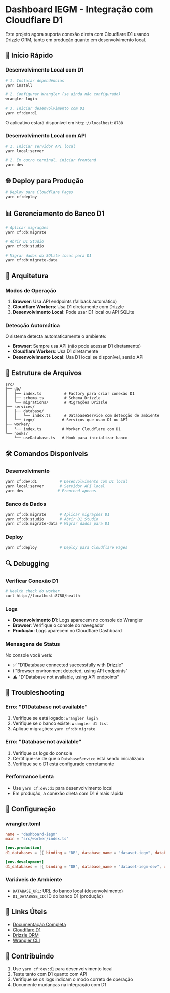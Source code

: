 # Dashboard IEGM - Integração com Cloudflare D1

Este projeto agora suporta conexão direta com Cloudflare D1 usando Drizzle ORM, tanto em produção quanto em desenvolvimento local.

## 🚀 Início Rápido

### Desenvolvimento Local com D1

```bash
# 1. Instalar dependências
yarn install

# 2. Configurar Wrangler (se ainda não configurado)
wrangler login

# 3. Iniciar desenvolvimento com D1
yarn cf:dev:d1
```

O aplicativo estará disponível em `http://localhost:8788`

### Desenvolvimento Local com API

```bash
# 1. Iniciar servidor API local
yarn local:server

# 2. Em outro terminal, iniciar frontend
yarn dev
```

## 🌐 Deploy para Produção

```bash
# Deploy para Cloudflare Pages
yarn cf:deploy
```

## 📊 Gerenciamento do Banco D1

```bash
# Aplicar migrações
yarn cf:db:migrate

# Abrir D1 Studio
yarn cf:db:studio

# Migrar dados do SQLite local para D1
yarn cf:db:migrate-data
```

## 🔧 Arquitetura

### Modos de Operação

1. **Browser**: Usa API endpoints (fallback automático)
2. **Cloudflare Workers**: Usa D1 diretamente com Drizzle
3. **Desenvolvimento Local**: Pode usar D1 local ou API SQLite

### Detecção Automática

O sistema detecta automaticamente o ambiente:

- **Browser**: Sempre usa API (não pode acessar D1 diretamente)
- **Cloudflare Workers**: Usa D1 diretamente
- **Desenvolvimento Local**: Usa D1 local se disponível, senão API

## 📁 Estrutura de Arquivos

```
src/
├── db/
│   ├── index.ts          # Factory para criar conexão D1
│   ├── schema.ts         # Schema Drizzle
│   └── migrations/       # Migrações Drizzle
├── services/
│   ├── database/
│   │   └── index.ts      # DatabaseService com detecção de ambiente
│   └── iegm/            # Serviços que usam D1 ou API
├── worker/
│   └── index.ts         # Worker Cloudflare com D1
└── hooks/
    └── useDatabase.ts   # Hook para inicializar banco
```

## 🛠️ Comandos Disponíveis

### Desenvolvimento
```bash
yarn cf:dev:d1          # Desenvolvimento com D1 local
yarn local:server       # Servidor API local
yarn dev               # Frontend apenas
```

### Banco de Dados
```bash
yarn cf:db:migrate      # Aplicar migrações D1
yarn cf:db:studio       # Abrir D1 Studio
yarn cf:db:migrate-data # Migrar dados para D1
```

### Deploy
```bash
yarn cf:deploy          # Deploy para Cloudflare Pages
```

## 🔍 Debugging

### Verificar Conexão D1

```bash
# Health check do worker
curl http://localhost:8788/health
```

### Logs

- **Desenvolvimento D1**: Logs aparecem no console do Wrangler
- **Browser**: Verifique o console do navegador
- **Produção**: Logs aparecem no Cloudflare Dashboard

### Mensagens de Status

No console você verá:
- ✅ "D1Database connected successfully with Drizzle"
- ℹ️ "Browser environment detected, using API endpoints"
- ⚠️ "D1Database not available, using API endpoints"

## 🚨 Troubleshooting

### Erro: "D1Database not available"

1. Verifique se está logado: `wrangler login`
2. Verifique se o banco existe: `wrangler d1 list`
3. Aplique migrações: `yarn cf:db:migrate`

### Erro: "Database not available"

1. Verifique os logs do console
2. Certifique-se de que o `DatabaseService` está sendo inicializado
3. Verifique se o D1 está configurado corretamente

### Performance Lenta

- Use `yarn cf:dev:d1` para desenvolvimento local
- Em produção, a conexão direta com D1 é mais rápida

## 📝 Configuração

### wrangler.toml

```toml
name = "dashboard-iegm"
main = "src/worker/index.ts"

[env.production]
d1_databases = [{ binding = "DB", database_name = "dataset-iegm", database_id = "..." }]

[env.development]
d1_databases = [{ binding = "DB", database_name = "dataset-iegm-dev", database_id = "..." }]
```

### Variáveis de Ambiente

- `DATABASE_URL`: URL do banco local (desenvolvimento)
- `D1_DATABASE_ID`: ID do banco D1 (produção)

## 🔗 Links Úteis

- [Documentação Completa](docs/D1-INTEGRATION.md)
- [Cloudflare D1](https://developers.cloudflare.com/d1/)
- [Drizzle ORM](https://orm.drizzle.team/)
- [Wrangler CLI](https://developers.cloudflare.com/workers/wrangler/)

## 🤝 Contribuindo

1. Use `yarn cf:dev:d1` para desenvolvimento local
2. Teste tanto com D1 quanto com API
3. Verifique se os logs indicam o modo correto de operação
4. Documente mudanças na integração com D1 